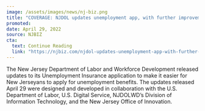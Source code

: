 ```yaml
---
image: /assets/images/news/nj-biz.png
title: "COVERAGE: NJDOL updates unemployment app, with further improvements expected"
promoted: 
date: April 29, 2022
source: NJBIZ
cta:
  text: Continue Reading
  link: "https://njbiz.com/njdol-updates-unemployment-app-with-further-improvements-expected/"
---
```


The New Jersey Department of Labor and Workforce Development released updates to its Unemployment Insurance application to make it easier for New Jerseyans to apply for unemployment benefits. The updates released April 29 were designed and developed in collaboration with the U.S. Department of Labor, U.S. Digital Service, NJDOLWD’s Division of Information Technology, and the New Jersey Office of Innovation.
